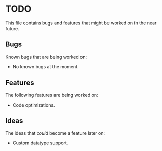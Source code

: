 # TODO

This file contains bugs and features that might be worked on in the near future.


## Bugs

Known bugs that are being worked on:
- No known bugs at the moment.


## Features

The following features are being worked on:
- Code optimizations.


## Ideas

The ideas that *could* become a feature later on:
- Custom datatype support.


